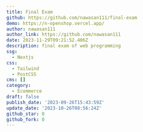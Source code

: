 ```yaml
---
title: Final Exam
github: https://github.com/nawasan111/final-exam
demo: https://n-openshop.vercel.app/
author: nawasan111
author_link: https://github.com/nawasan111
date: 2023-11-29T09:21:52.406Z
description: final exam of web programming
ssg:
  - Nextjs
css:
  - Tailwind
  - PostCSS
cms: []
category:
  - Ecommerce
draft: false
publish_date: '2023-09-26T15:43:59Z'
update_date: '2023-10-26T08:56:24Z'
github_star: 0
github_fork: 0
---
```

